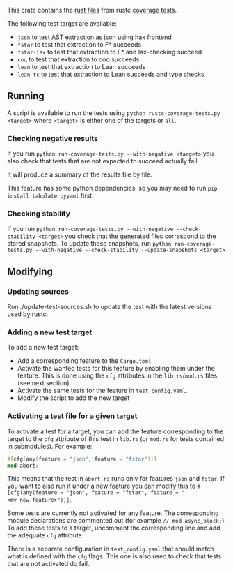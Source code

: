 This crate contains the [rust files](https://github.com/rust-lang/rust/tree/master/tests/coverage) from rustc [coverage tests](https://rustc-dev-guide.rust-lang.org/tests/compiletest.html#coverage-tests). 

The following test target are available:
- `json` to test AST extraction as json using hax frontend
- `fstar` to test that extraction to F* succeeds
- `fstar-lax` to test that extraction to F* and lax-checking succeed
- `coq` to test that extraction to coq succeeds
- `lean` to test that extraction to Lean succeeds
- `lean-tc` to test that extraction to Lean succeeds and type checks

## Running

A script is available to run the tests using `python rustc-coverage-tests.py <target>` where `<target>` is either one of the targets or `all`.

### Checking negative results

If you run `python run-coverage-tests.py --with-negative <target>` you also check that tests that are not expected to succeed actually fail.

It will produce a summary of the results file by file.

This feature has some python dependencies, so you may need to run `pip install tabulate pyyaml` first.

### Checking stability

If you run `python run-coverage-tests.py --with-negative --check-stability <target>` you check that the generated files correspond to the stored snapshots. To update these snapshots, run `python run-coverage-tests.py --with-negative --check-stability --update-snapshots <target>`


## Modifying

### Updating sources

Run ./update-test-sources.sh to update the test with the latest versions used by rustc.

### Adding a new test target

To add a new test target:
- Add a corresponding feature to the `Cargo.toml`
- Activate the wanted tests for this feature by enabling them under the feature. This is done using the `cfg` attributes in the `lib.rs`/`mod.rs` files (see next section).
- Activate the same tests for the feature in `test_config.yaml`.
- Modify the script to add the new target

### Activating a test file for a given target

To activate a test for a target, you can add the feature corresponding to the target to the `cfg` attribute of this test in `lib.rs` (or `mod.rs` for tests contained in submodules). For example: 
```rust
#[cfg(any(feature = "json", feature = "fstar"))]
mod abort;
```
This means that the test in `abort.rs` runs only for features `json` and `fstar`. If you want to also run it under a new feature you can modify this to `#[cfg(any(feature = "json", feature = "fstar", feature = "<my_new_feature>"))]`.

Some tests are currently not activated for any feature. The corresponding module declarations are commented out (for example `// mod async_block;`). To add these tests to a target, uncomment the corresponding line and add the adequate `cfg` attribute.

There is a separate configuration in `test_config.yaml` that should match what is defined with the `cfg` flags. This one is also used to check that tests that are not activated do fail.
